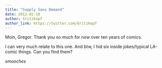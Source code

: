 ```yaml
---
title: "Supply Sans Demand"
date: 2012-02-10
author: Gritzkopf
author_link: https://twitter.com/Gritzkopf
---
```


Moin, Gregor. Thank you so much for now over ten years of comics.

I can very much relate to this one. And btw, I hid six inside jokes/typical LA-comic things. Can you find them?

*smooches*
